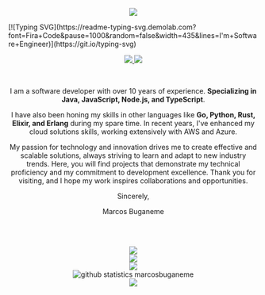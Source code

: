 <p align="center">
  <a href="#">
    <img src="https://komarev.com/ghpvc/?username=marcosbuganeme&label=PROFILE+VIEWS"><br/>
  </a>
</p>
[![Typing SVG](https://readme-typing-svg.demolab.com?font=Fira+Code&pause=1000&random=false&width=435&lines=I'm+Software+Engineer)](https://git.io/typing-svg)
<br>
<p align="center">
  <a href="mailto:molavosbdeveloper@gmail.com" alt="Gmail">
    <img src="https://img.shields.io/badge/molavosbdeveloper@gmail.com-F74141?style=for-the-badge&logoColor=white&logo=gmail&link=mailto:mail.molavosbdeveloper@gmail.com"/>
  </a>

  <a href="https://www.linkedin.com/in/marcosbuganeme/">
    <img src="https://img.shields.io/badge/Marcos%20Buganeme-0e76a8?style=for-the-badge&logo=Linkedin&link=https://www.linkedin.com/in/marcosbuganeme/"/>
  </a>
</p>
<br>
<p align="center">
 I am a software developer with over 10 years of experience. <b>Specializing in Java, JavaScript, Node.js, and TypeScript</b>. 
</p>
<p  align="center">
  I have also been honing my skills in other languages like <b>Go, Python, Rust, Elixir, and Erlang</b> during my spare time. In recent years, I've enhanced my cloud solutions skills, working extensively with AWS and Azure. 
</p>
<p  align="center">
  My passion for technology and innovation drives me to create effective and scalable solutions, always striving to learn and adapt to new industry trends. Here, you will find projects that demonstrate my technical proficiency and my commitment to development excellence. Thank you for visiting, and I hope my work inspires collaborations and opportunities.
</p>
<p  align="center">
Sincerely,
</p>
<p  align="center">
Marcos Buganeme
</p>
<br>
<br>


<p align="center">
  <img src="https://github-readme-stats.vercel.app/api?username=marcosbuganeme&show_icons=true&theme=radical&count_private=true"><br/>
  <img src="https://github-readme-stats.vercel.app/api/top-langs/?username=marcosbuganeme&theme=radical&count_private=true&langs_count=8"><br/>
  <img src="https://github-readme-streak-stats.herokuapp.com/?user=marcosbuganeme&theme=radical&hide_border=true"><br/>
  <img src="https://github-profile-summary-cards.vercel.app/api/cards/profile-details?username=marcosbuganeme&theme=radical" alt="github statistics marcosbuganeme"><br/>
  <img src="https://github-profile-trophy.vercel.app/?username=marcosbuganeme&theme=radical&margin-w=9&hide_border=true&count_private=true"><br/>
</p>
